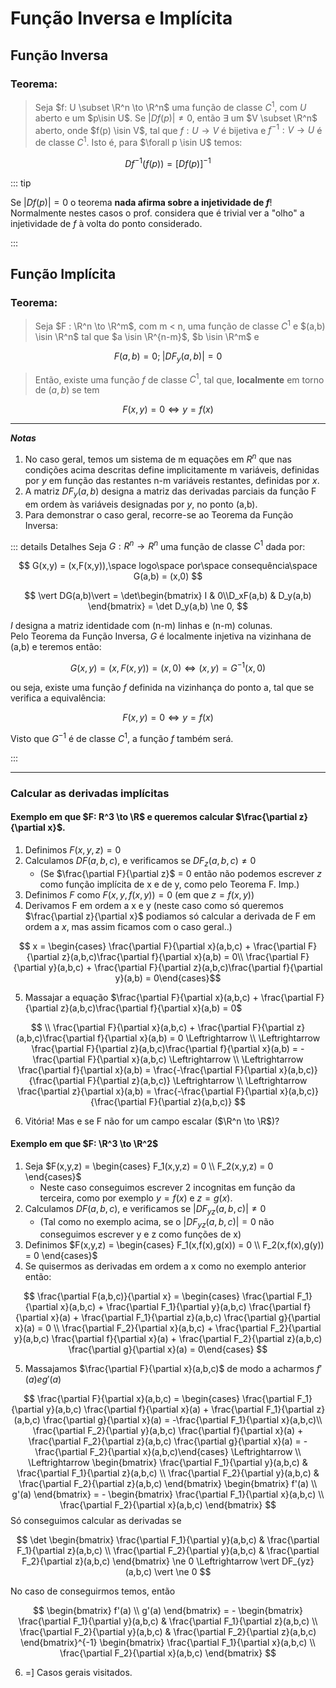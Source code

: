 # Função Inversa e Implícita

## Função Inversa
### Teorema:

>Seja $f: U \subset \R^n \to \R^n$ uma função de classe $C^1$, com $U$ aberto e um $p\isin U$. Se $\vert Df(p)\vert \ne 0$, então $\exists$ um $V \subset \R^n$ aberto, onde $f(p) \isin V$, tal que $f: U \to V$ é bijetiva e $f^{-1}: V \to U$ é de classe $C^1$. Isto é, para $\forall p \isin U$ temos:

$$ Df^{-1}(f(p)) = \lbrack Df(p)\rbrack^{-1} $$

::: tip

Se $\vert Df(p)\vert = 0$ o teorema **nada afirma sobre a injetividade de $f$**! Normalmente nestes casos o prof. considera que é trivial ver
a "olho" a injetividade de $f$ à volta do ponto considerado.

:::

## Função Implícita
### Teorema:

>Seja $F : \R^n \to \R^m$, com m < n, uma função de classe $C^1$ e $(a,b) \isin \R^n$ tal que $a \isin \R^{n-m}$, $b \isin \R^m$ e 

$$ F(a,b) = 0; \; \vert DF_{y}(a,b) \vert = 0 $$

>Então, existe uma função $f$ de classe $C^1$, tal que, **localmente** em torno de $(a,b)$ se tem 

$$ F(x,y) = 0 \Leftrightarrow y = f(x) $$

---
***Notas***

1. No caso geral, temos um sistema de m equações em $R^n$ que nas condições acima descritas define implicitamente m variáveis, definidas por *y* em função das restantes n-m variáveis restantes, definidas por *x*.
2. A matriz $DF_y(a,b)$ designa a matriz das derivadas parciais da função F em ordem às variáveis designadas por *y*, no ponto (a,b).
3. Para demonstrar o caso geral, recorre-se ao Teorema da Função Inversa:

::: details Detalhes 
Seja $G: R^n \to R^n$ uma função de classe $C^1$ dada por:

$$ G(x,y) = (x,F(x,y)),\space logo\space por\space consequência\space G(a,b) = (x,0) $$

$$ \vert DG(a,b)\vert = \det\begin{bmatrix} I & 0\\D_xF(a,b) & D_y(a,b) \end{bmatrix} = \det D_y(a,b) \ne 0, $$

$I$ designa a matriz identidade com (n-m) linhas e (n-m) colunas. \
Pelo Teorema da Função Inversa, $G$ é localmente injetiva na vizinhana de (a,b) e teremos então:

$$ G(x,y) = (x,F(x,y)) = (x,0) \Leftrightarrow (x,y) = G^{-1}(x,0) $$

ou seja, existe uma função $f$ definida na vizinhança do ponto a, tal que se verifica a equivalência:

$$ F(x,y) = 0 \Leftrightarrow y = f(x) $$

Visto que $G^{-1}$ é de classe $C^1$, a função $f$ também será.

:::

---

### Calcular as derivadas implícitas 
#### Exemplo em que $F: R^3 \to \R$ e queremos calcular $\frac{\partial z}{\partial x}$.
1. Definimos $F(x,y,z) = 0$ 
2. Calculamos $DF(a,b,c)$, e verificamos se $DF_z(a,b,c) \ne 0$
    - (Se $\frac{\partial F}{\partial z}$ = 0 então não podemos escrever *z* como função implícita de x e de y, como pelo Teorema F. Imp.)
3. Definimos $F$ como $F(x,y,f(x,y)) = 0$ (em que $z = f(x,y)$)
4. Derivamos F em ordem a x e y (neste caso como só queremos $\frac{\partial z}{\partial x}$ podiamos só calcular a derivada de F em ordem a *x*, mas assim ficamos com o caso geral..)

$$ x = \begin{cases}  \frac{\partial F}{\partial x}(a,b,c) + \frac{\partial F}{\partial z}(a,b,c)\frac{\partial f}{\partial x}(a,b) = 0\\ \frac{\partial F}{\partial y}(a,b,c) + \frac{\partial F}{\partial z}(a,b,c)\frac{\partial f}{\partial y}(a,b) = 0\end{cases}$$

5. Massajar a equação $\frac{\partial F}{\partial x}(a,b,c) + \frac{\partial F}{\partial z}(a,b,c)\frac{\partial f}{\partial x}(a,b) = 0$

$$ \\
\frac{\partial F}{\partial x}(a,b,c) + \frac{\partial F}{\partial z}(a,b,c)\frac{\partial f}{\partial x}(a,b) = 0 \Leftrightarrow \\ \Leftrightarrow \frac{\partial F}{\partial z}(a,b,c)\frac{\partial f}{\partial x}(a,b) = -\frac{\partial F}{\partial x}(a,b,c) \Leftrightarrow \\ \Leftrightarrow \frac{\partial f}{\partial x}(a,b) = \frac{-\frac{\partial F}{\partial x}(a,b,c)}{\frac{\partial F}{\partial z}(a,b,c)} \Leftrightarrow \\ \Leftrightarrow \frac{\partial z}{\partial x}(a,b) = \frac{-\frac{\partial F}{\partial x}(a,b,c)}{\frac{\partial F}{\partial z}(a,b,c)}
$$

6. Vitória! Mas e se F não for um campo escalar ($\R^n \to \R$)?

#### Exemplo em que $F: \R^3 \to \R^2$
1. Seja $F(x,y,z) = \begin{cases} F_1(x,y,z) = 0 \\ F_2(x,y,z) = 0 \end{cases}$
    - Neste caso conseguimos escrever 2 incognitas em função da terceira, como por exemplo $y = f(x)$ e $z = g(x)$.
2. Calculamos $DF(a,b,c)$, e verificamos se $\vert DF_{yz}(a,b,c) \vert \ne 0$
    - (Tal como no exemplo acima, se o $\vert DF_{yz}(a,b,c) \vert = 0$ não conseguimos escrever y e z como funções de x)
3. Definimos $F(x,y,z) = \begin{cases} F_1(x,f(x),g(x)) = 0 \\ F_2(x,f(x),g(y)) = 0 \end{cases}$
4. Se quisermos as derivadas em ordem a x como no exemplo anterior então:

$$ \frac{\partial F(a,b,c)}{\partial x} = \begin{cases} \frac{\partial F_1}{\partial x}(a,b,c) + \frac{\partial F_1}{\partial y}(a,b,c) \frac{\partial f}{\partial x}(a) + \frac{\partial F_1}{\partial z}(a,b,c) \frac{\partial g}{\partial x}(a) = 0 \\
\frac{\partial F_2}{\partial x}(a,b,c) + \frac{\partial F_2}{\partial y}(a,b,c) \frac{\partial f}{\partial x}(a) + \frac{\partial F_2}{\partial z}(a,b,c) \frac{\partial g}{\partial x}(a) = 0\end{cases} $$

5. Massajamos $\frac{\partial F}{\partial x}(a,b,c)$ de modo a acharmos $f'(a) e g'(a)$

$$ \frac{\partial F}{\partial x}(a,b,c) = \begin{cases} \frac{\partial F_1}{\partial y}(a,b,c) \frac{\partial f}{\partial x}(a) + \frac{\partial F_1}{\partial z}(a,b,c) \frac{\partial g}{\partial x}(a) =  -\frac{\partial F_1}{\partial x}(a,b,c)\\ 
\frac{\partial F_2}{\partial y}(a,b,c) \frac{\partial f}{\partial x}(a) + \frac{\partial F_2}{\partial z}(a,b,c) \frac{\partial g}{\partial x}(a) = -\frac{\partial F_2}{\partial x}(a,b,c)\end{cases} \Leftrightarrow \\ \Leftrightarrow
\begin{bmatrix} 
\frac{\partial F_1}{\partial y}(a,b,c)  &  \frac{\partial F_1}{\partial z}(a,b,c) \\ \frac{\partial F_2}{\partial y}(a,b,c)  &  \frac{\partial F_2}{\partial z}(a,b,c) 
\end{bmatrix}
\begin{bmatrix}
f'(a) \\ g'(a)
\end{bmatrix}
= -
\begin{bmatrix}
\frac{\partial F_1}{\partial x}(a,b,c) \\
\frac{\partial F_2}{\partial x}(a,b,c)
\end{bmatrix}
$$
Só conseguimos calcular as derivadas se

$$
\det
\begin{bmatrix} 
\frac{\partial F_1}{\partial y}(a,b,c)  &  \frac{\partial F_1}{\partial z}(a,b,c) \\ \frac{\partial F_2}{\partial y}(a,b,c)  &  \frac{\partial F_2}{\partial z}(a,b,c) 
\end{bmatrix}
\ne 0 \Leftrightarrow \vert DF_{yz}(a,b,c) \vert \ne 0
$$

No caso de conseguirmos temos, então

$$
\begin{bmatrix}
f'(a) \\ g'(a)
\end{bmatrix}
= -
\begin{bmatrix} 
\frac{\partial F_1}{\partial y}(a,b,c)  &  \frac{\partial F_1}{\partial z}(a,b,c) \\ \frac{\partial F_2}{\partial y}(a,b,c)  &  \frac{\partial F_2}{\partial z}(a,b,c) 
\end{bmatrix}^{-1}
\begin{bmatrix}
\frac{\partial F_1}{\partial x}(a,b,c) \\
\frac{\partial F_2}{\partial x}(a,b,c)
\end{bmatrix}
$$

6. =] Casos gerais visitados.
